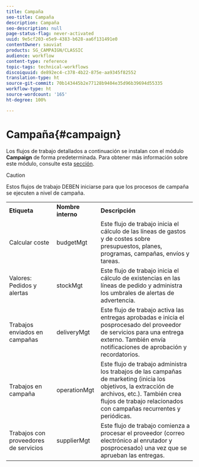 ```yaml
---
title: Campaña
seo-title: Campaña
description: Campaña
seo-description: null
page-status-flag: never-activated
uuid: 9e5cf203-e5e9-4383-b628-aa6f131491e0
contentOwner: sauviat
products: SG_CAMPAIGN/CLASSIC
audience: workflow
content-type: reference
topic-tags: technical-workflows
discoiquuid: de892ec4-c378-4b22-875e-aa9345f82552
translation-type: ht
source-git-commit: 70b143445b2e77128b9404e35d96b39694d55335
workflow-type: ht
source-wordcount: '165'
ht-degree: 100%

---
```



# Campaña{#campaign}

Los flujos de trabajo detallados a continuación se instalan con el módulo **Campaign** de forma predeterminada. Para obtener más información sobre este módulo, consulte esta [sección](../../campaign/using/designing-marketing-campaigns.md).

>[!CAUTION]
>
>Estos flujos de trabajo DEBEN iniciarse para que los procesos de campaña se ejecuten a nivel de campaña.

<table> 
 <tbody> 
  <tr> 
   <td> <strong>Etiqueta</strong><br /> </td> 
   <td> <strong>Nombre interno</strong><br /> </td> 
   <td> <strong>Descripción</strong><br /> </td> 
  </tr> 
  <tr> 
   <td> <span class="uicontrol">Calcular coste</span> <br /> </td> 
   <td> <span class="uicontrol">budgetMgt</span> <br /> </td> 
   <td> Este flujo de trabajo inicia el cálculo de las líneas de gastos y de costes sobre presupuestos, planes, programas, campañas, envíos y tareas.<br /> </td> 
  </tr> 
  <tr> 
   <td> <span class="uicontrol">Valores: Pedidos y alertas</span> <br /> </td> 
   <td> <span class="uicontrol">stockMgt</span> <br /> </td> 
   <td> Este flujo de trabajo inicia el cálculo de existencias en las líneas de pedido y administra los umbrales de alertas de advertencia.<br /> </td> 
  </tr> 
  <tr> 
   <td> <span class="uicontrol">Trabajos enviados en campañas</span> <br /> </td> 
   <td> <span class="uicontrol">deliveryMgt</span> <br /> </td> 
   <td> Este flujo de trabajo activa las entregas aprobadas e inicia el posprocesado del proveedor de servicios para una entrega externo. También envía notificaciones de aprobación y recordatorios.<br /> </td> 
  </tr> 
  <tr> 
   <td> <span class="uicontrol">Trabajos en campaña</span> <br /> </td> 
   <td> <span class="uicontrol">operationMgt</span> <br /> </td> 
   <td> Este flujo de trabajo administra los trabajos de las campañas de marketing (inicia los objetivos, la extracción de archivos, etc.). También crea flujos de trabajo relacionados con campañas recurrentes y periódicas.<br /> </td> 
  </tr> 
  <tr> 
   <td> <span class="uicontrol">Trabajos con proveedores de servicios</span> <br /> </td> 
   <td> <span class="uicontrol">supplierMgt</span> <br /> </td> 
   <td> Este flujo de trabajo comienza a procesar el proveedor (correo electrónico al enrutador y posprocesado) una vez que se aprueban las entregas. <br /> </td> 
  </tr> 
 </tbody> 
</table>

